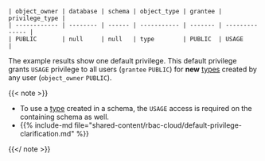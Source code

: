 ```none
| object_owner | database | schema | object_type | grantee | privilege_type |
| ------------ | -------- | ------ | ----------- | ------- | -------------- |
| PUBLIC       | null     | null   | type        | PUBLIC  | USAGE          |
```

The example results show one default privilege. This default privilege grants
`USAGE` privilege to all users (`grantee` `PUBLIC`) for **new**
[types](/sql/types/#custom-types) created by any user (`object_owner` `PUBLIC`).

{{< note >}}

- To use a [type](/sql/types/#custom-types) created in a schema, the `USAGE`
access is required on the containing schema as well.
- {{% include-md file="shared-content/rbac-cloud/default-privilege-clarification.md"
  %}}

{{</ note >}}
